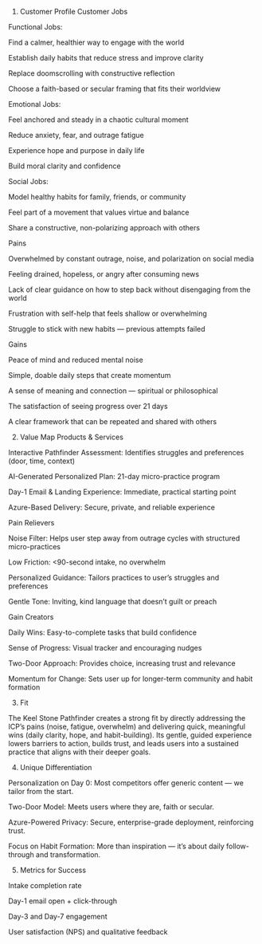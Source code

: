 1) Customer Profile
Customer Jobs

Functional Jobs:

Find a calmer, healthier way to engage with the world

Establish daily habits that reduce stress and improve clarity

Replace doomscrolling with constructive reflection

Choose a faith-based or secular framing that fits their worldview

Emotional Jobs:

Feel anchored and steady in a chaotic cultural moment

Reduce anxiety, fear, and outrage fatigue

Experience hope and purpose in daily life

Build moral clarity and confidence

Social Jobs:

Model healthy habits for family, friends, or community

Feel part of a movement that values virtue and balance

Share a constructive, non-polarizing approach with others

Pains

Overwhelmed by constant outrage, noise, and polarization on social media

Feeling drained, hopeless, or angry after consuming news

Lack of clear guidance on how to step back without disengaging from the world

Frustration with self-help that feels shallow or overwhelming

Struggle to stick with new habits — previous attempts failed

Gains

Peace of mind and reduced mental noise

Simple, doable daily steps that create momentum

A sense of meaning and connection — spiritual or philosophical

The satisfaction of seeing progress over 21 days

A clear framework that can be repeated and shared with others

2) Value Map
Products & Services

Interactive Pathfinder Assessment: Identifies struggles and preferences (door, time, context)

AI-Generated Personalized Plan: 21-day micro-practice program

Day-1 Email & Landing Experience: Immediate, practical starting point

Azure-Based Delivery: Secure, private, and reliable experience

Pain Relievers

Noise Filter: Helps user step away from outrage cycles with structured micro-practices

Low Friction: <90-second intake, no overwhelm

Personalized Guidance: Tailors practices to user’s struggles and preferences

Gentle Tone: Inviting, kind language that doesn’t guilt or preach

Gain Creators

Daily Wins: Easy-to-complete tasks that build confidence

Sense of Progress: Visual tracker and encouraging nudges

Two-Door Approach: Provides choice, increasing trust and relevance

Momentum for Change: Sets user up for longer-term community and habit formation

3) Fit

The Keel Stone Pathfinder creates a strong fit by directly addressing the ICP’s pains (noise, fatigue, overwhelm) and delivering quick, meaningful wins (daily clarity, hope, and habit-building). Its gentle, guided experience lowers barriers to action, builds trust, and leads users into a sustained practice that aligns with their deeper goals.

4) Unique Differentiation

Personalization on Day 0: Most competitors offer generic content — we tailor from the start.

Two-Door Model: Meets users where they are, faith or secular.

Azure-Powered Privacy: Secure, enterprise-grade deployment, reinforcing trust.

Focus on Habit Formation: More than inspiration — it’s about daily follow-through and transformation.

5) Metrics for Success

Intake completion rate

Day-1 email open + click-through

Day-3 and Day-7 engagement

User satisfaction (NPS) and qualitative feedback